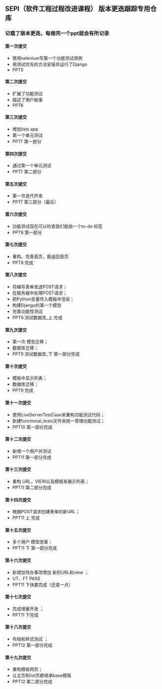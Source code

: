 ## SEPI（软件工程过程改进课程） 版本更迭跟踪专用仓库

### 记载了版本更迭，每做完一个ppt就会有所记录


#### 第一次提交
* 使用selenium写第一个功能测试用例
* 用测试优先的方法安装并运行了Django
* PPT5


#### 第二次提交
* 扩展了功能测试
* 描述了用户故事
* PPT6

#### 第三次提交
* 增加lists app
* 第一个单元测试
* PPT7 第一部分

#### 第四次提交
* 通过第一个单元测试
* PPT7 第二部分

#### 第五次提交
* 第一次迭代开发
* PPT7 第三部分（最后）

#### 第六次提交
* 功能测试现在可以检查我们能放一个to-do 标签
* PPT8 第一部分

#### 第七次提交
* 重构，完善首页，能返回首页
* PPT8 完成

#### 第八次提交
* 将编写表单发送POST请求；
* 在服务器中处理POST请求；
* 把Python变量传入模板中渲染；
* 构建Django的第一个模型
* 完善功能性测试
* PPT9 测试数据库_上 完成

#### 第九次提交
* 第一次 模型迁移；
* 数据库迁移；
* PPT9 测试数据库_下 第一部分完成

#### 第十次提交
* 模板中显示列表；
* 数据库迁移；
* PPT9 完成

#### 第十一次提交
* 使用LiveServerTestCase来重构功能测试代码；
* 新建functional_tests文件夹统一管理功能测试；
* PPT10 第一部分完成

#### 第十二次提交
* 新增一个用户并测试
* PPT11 第一部分完成


#### 第十三次提交
* 重构 URL，VIEW以及模板来展示列表；
* PPT11 第二部分完成

#### 第十四次提交
* 根据POST请求创建表单的新URL；
* PPT11 上 完成

#### 第十五次提交
* 多个用户 模型改善；
* PPT11 下 第一部分完成

#### 第十六次提交
* 新增加待办事项增加 新的URL和view ；
* UT、FT PASS
* PPT11 下快要完成（还差一点）

#### 第十七次提交
* 完成增量开发 ；
* PPT11 下完成

#### 第十八次提交
* 布局和样式测试 ；
* PPT12 第一部分完成

#### 第十九次提交
* 重构模板网页；
* 让主页和list页都继承base模板
* PPT12 第二部分完成
